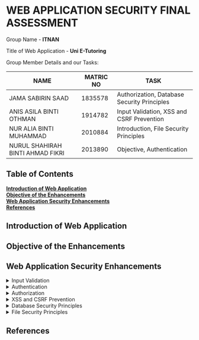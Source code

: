 # WEB APPLICATION SECURITY FINAL ASSESSMENT

Group Name - **ITNAN**<br>

Title of Web Application - **Uni E-Tutoring**<br>

Group Member Details and our Tasks:

NAME                          |MATRIC NO                      | TASK                    |
-------------------------------|-----------------------------|-----------------------------|
JAMA SABIRIN SAAD         |1835578          |Authorization, Database Security Principles |
ANIS ASILA BINTI OTHMAN          |    1914782         |Input Validation, XSS and CSRF Prevention       |
NUR ALIA BINTI MUHAMMAD   |2010884 |Introduction, File Security Principles |
NURUL SHAHIRAH BINTI AHMAD FIKRI|2013890  |Objective, Authentication  |

## Table of Contents
**[Introduction of Web Application](#introduction-of-web-application)**<br>
**[Objective of the Enhancements](#objective-of-the-enhancements)**<br>
**[Web Application Security Enhancements](#web-application-security-enhancements)**<br>
**[References](#references)**<br>

## Introduction of Web Application

## Objective of the Enhancements

## Web Application Security Enhancements

<details><summary>Input Validation</summary>

</details>

<details><summary>Authentication</summary>

</details>

<details><summary>Authorization</summary>

</details>

<details><summary>XSS and CSRF Prevention</summary>
  
</details> 

<details><summary>Database Security Principles</summary>

</details>
  
<details><summary>File Security Principles</summary>

</details>

## References
